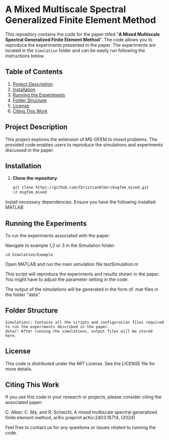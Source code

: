 # A Mixed Multiscale Spectral Generalized Finite Element Method

This repository contains the code for the paper titled "**A Mixed Multiscale Spectral Generalized Finite Element Method**". The code allows you to reproduce the experiments presented in the paper. The experiments are located in the `Simulation` folder and can be easily run following the instructions below.

## Table of Contents
1. [Project Description](#project-description)
2. [Installation](#installation)
3. [Running the Experiments](#running-the-experiments)
4. [Folder Structure](#folder-structure)
5. [License](#license)
6. [Citing This Work](#citing-this-work)

## Project Description

This project explores the extension of MS-GFEM to mixed problems. The provided code enables users to reproduce the simulations and experiments discussed in the paper.

## Installation

1. **Clone the repository**:
   ```bash
   git clone https://github.com/ChristianAlber/msgfem_mixed.git
   cd msgfem_mixed

Install necessary dependencies. Ensure you have the following installed:
MATLAB

## Running the Experiments

To run the experiments associated with the paper:

Navigate to example 1,2 or 3 in the Simulation folder:

    cd Simulation/Example

Open MATLAB and run the main simulation file testSimulation.m

This script will reproduce the experiments and results shown in the paper. You might have to adjust the parameter setting in the code. 

The output of the simulations will be generated in the form of .mat files in the folder "data".

## Folder Structure

    Simulation/: Contains all the scripts and configuration files required to run the experiments described in the paper.
    data/: After running the simulations, output files will be stored here.

## License

This code is distributed under the MIT License. See the LICENSE file for more details.

## Citing This Work

If you use this code in your research or projects, please consider citing the associated paper:

  C. Alber, C. Ma, and R. Scheichl, A mixed multiscale spectral generalized finite element
method, arXiv preprint arXiv:2403.16714, (2024)


Feel free to contact us for any questions or issues related to running the code.
